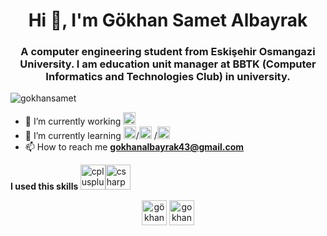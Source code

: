 <h1 align="center">Hi 👋, I'm Gökhan Samet Albayrak</h1>
<h3 align="center">A computer engineering student from Eskişehir Osmangazi University. I am education unit manager at BBTK (Computer Informatics and Technologies Club) in university.</h3>
<p align="left"> <img src="https://komarev.com/ghpvc/?username=gokhansamet" alt="gokhansamet" /> </p>

- 🔭 I’m currently working <img src="https://konpa.github.io/devicon/devicon.git/icons/csharp/csharp-original.svg" alt="csharp" width="20" height="20"/>
- 🌱 I’m currently learning <img src="https://konpa.github.io/devicon/devicon.git/icons/html5/html5-original-wordmark.svg" width="20" height="20" alt="HTML"/>/<img src="https://konpa.github.io/devicon/devicon.git/icons/css3/css3-original-wordmark.svg" width="20" height="20" alt="HTML"/> /<img src="https://konpa.github.io/devicon/devicon.git/icons/javascript/javascript-original.svg" alt="Javascript" width="20" height="20" />
- 📫 How to reach me **gokhanalbayrak43@gmail.com**

<p align="left"><strong>I used this skills </strong> <img src="https://konpa.github.io/devicon/devicon.git/icons/cplusplus/cplusplus-original.svg" alt="cplusplus" width="40" height="40"/><img src="https://konpa.github.io/devicon/devicon.git/icons/csharp/csharp-original.svg" alt="csharp" width="40" height="40"/> </p> <p align="center" <img src="https://github-readme-stats.vercel.app/api?username=gokhansamet&show_icons=true" alt="gokhansamet" /> </p>

<p align="center">
<a href="https://www.linkedin.com/in/g%C3%B6khan-samet-albayrak-3b1229152/" target="blank"><img align="center" src="https://cdn.jsdelivr.net/npm/simple-icons@3.0.1/icons/linkedin.svg" alt="gökhan samet albayrak" height="40" width=40" /></a>
<a href="https://instagram.com/gokhansametalbayrak" target="blank"><img align="center" src="https://cdn.jsdelivr.net/npm/simple-icons@3.0.1/icons/instagram.svg" alt="gokhansametalbayrak" height="40" width="40" /></a>
</p>
